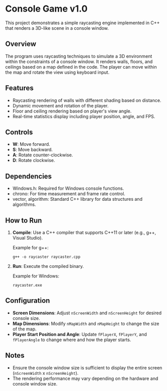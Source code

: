 # Console Game v1.0

This project demonstrates a simple raycasting engine implemented in C++ that renders a 3D-like scene in a console window.

## Overview

The program uses raycasting techniques to simulate a 3D environment within the constraints of a console window. It renders walls, floors, and ceilings based on a map defined in the code. The player can move within the map and rotate the view using keyboard input.

## Features

- Raycasting rendering of walls with different shading based on distance.
- Dynamic movement and rotation of the player.
- Floor and ceiling rendering based on player's view angle.
- Real-time statistics display including player position, angle, and FPS.

## Controls

- **W**: Move forward.
- **S**: Move backward.
- **A**: Rotate counter-clockwise.
- **D**: Rotate clockwise.

## Dependencies

- Windows.h: Required for Windows console functions.
- chrono: For time measurement and frame rate control.
- vector, algorithm: Standard C++ library for data structures and algorithms.

## How to Run

1. **Compile**: Use a C++ compiler that supports C++11 or later (e.g., g++, Visual Studio).
   
   Example for g++:
   ```
   g++ -o raycaster raycaster.cpp
   ```

2. **Run**: Execute the compiled binary.

   Example for Windows:
   ```
   raycaster.exe
   ```

## Configuration

- **Screen Dimensions**: Adjust `nScreenWidth` and `nScreenHeight` for desired console size.
- **Map Dimensions**: Modify `nMapWidth` and `nMapHeight` to change the size of the map.
- **Player Start Position and Angle**: Update `fPlayerX`, `fPlayerY`, and `fPlayerAngle` to change where and how the player starts.

## Notes

- Ensure the console window size is sufficient to display the entire screen (`nScreenWidth` x `nScreenHeight`).
- The rendering performance may vary depending on the hardware and console window size.
